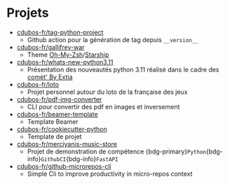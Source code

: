 # Projets

- [cdubos-fr/tag-python-project](https://github.com/cdubos-fr/tag-python-project)
  - Github action pour la génération de tag depuis `__version__`
- [cdubos-fr/gallifrey-war](https://github.com/cdubos-fr/gallifrey-war)
  - Theme [Oh-My-Zsh](https://ohmyz.sh/)/[Starship](https://starship.rs/)
- [cdubos-fr/whats-new-python3.11](https://github.com/cdubos-fr/whats-new-python3.11)
  - Présentation des nouveautés python 3.11 réalisé dans le cadre des [comèt' By Extia](https://www.extia-group.com/comet)
- [cdubos-fr/loto](https://github.com/cdubos-fr/loto)
  - Projet personnel autour du loto de la française des jeux
- [cdubos-fr/pdf-img-converter](https://github.com/cdubos-fr/pdf-img-converter)
  - CLI pour convertir des pdf en images et inversement
- [cdubos-fr/beamer-template](https://github.com/cdubos-fr/beamer-template)
  - Template Beamer
- [cdubos-fr/cookiecutter-python](https://github.com/cdubos-fr/beamer-template)
  - Template de projet
- [cdubos-fr/merciyanis-music-store](https://gitlab.com/cdubos-fr/merciyanis-music-store)
  - Projet de demonstration de compétence {bdg-primary}`Python`{bdg-info}`GithubCI`{bdg-info}`FastAPI`
- [cdubos-fr/github-microrepos-cli](https://github.com/cdubos-fr/github-microrepos-cli)
  - Simple Cli to improve productivity in micro-repos context
